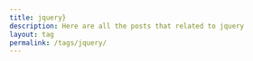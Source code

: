 ```yaml
---
title: jquery}
description: Here are all the posts that related to jquery
layout: tag
permalink: /tags/jquery/
---
```

